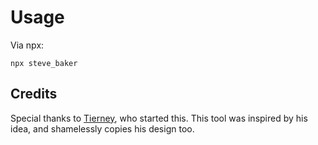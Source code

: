 # Usage

Via npx:

```
npx steve_baker
```

## Credits

Special thanks to [Tierney](https://github.com/bnb/bitandbang), who started this. This tool was inspired by his idea, and shamelessly copies his design too.
